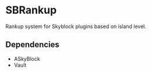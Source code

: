 # SBRankup
Rankup system for Skyblock plugins based on island level.

## Dependencies

- ASkyBlock
- Vault
